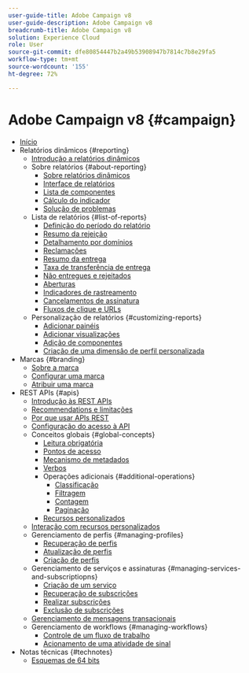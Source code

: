 ```yaml
---
user-guide-title: Adobe Campaign v8
user-guide-description: Adobe Campaign v8
breadcrumb-title: Adobe Campaign v8
solution: Experience Cloud
role: User
source-git-commit: dfe80854447b2a49b53908947b7814c7b8e29fa5
workflow-type: tm+mt
source-wordcount: '155'
ht-degree: 72%

---
```


# Adobe Campaign v8 {#campaign}

+ [Início](campaign-standard-migration-home.md)
+ Relatórios dinâmicos {#reporting}
   + [Introdução a relatórios dinâmicos](reporting/get-started-reporting.md)
   + Sobre relatórios {#about-reporting}
      + [Sobre relatórios dinâmicos](reporting/about-dynamic-reports.md)
      + [Interface de relatórios](reporting/reporting-interface.md)
      + [Lista de componentes](reporting/list-of-components.md)
      + [Cálculo do indicador](reporting/indicator-calculation.md)
      + [Solução de problemas](reporting/troubleshooting.md)
   + Lista de relatórios {#list-of-reports}
      + [Definição do período do relatório](reporting/defining-the-report-period.md)
      + [Resumo da rejeição](reporting/bounce-summary.md)
      + [Detalhamento por domínios](reporting/breakdown-by-domains.md)
      + [Reclamações](reporting/complaints.md)
      + [Resumo da entrega](reporting/delivery-summary.md)
      + [Taxa de transferência de entrega](reporting/delivery-throughput.md)
      + [Não entregues e rejeitados](reporting/non-deliverables-and-bounces.md)
      + [Aberturas](reporting/opens.md)
      + [Indicadores de rastreamento](reporting/tracking-indicators.md)
      + [Cancelamentos de assinatura](reporting/unsubscriptions.md)
      + [Fluxos de clique e URLs](reporting/urls-and-click-streams.md)
   + Personalização de relatórios {#customizing-reports}
      + [Adicionar painéis](reporting/adding-panels.md)
      + [Adicionar visualizações](reporting/adding-visualizations.md)
      + [Adição de componentes](reporting/adding-components.md)
      + [Criação de uma dimensão de perfil personalizada](reporting/creating-a-custom-profile-dimension.md)
+ Marcas {#branding}
   + [Sobre a marca](branding/branding-gs.md)
   + [Configurar uma marca](branding/branding-configure.md)
   + [Atribuir uma marca](branding/branding-assign.md)
+ REST APIs {#apis}
   + [Introdução às REST APIs](api/get-started-apis.md)
   + [Recommendations e limitações](api/limitations.md)
   + [Por que usar APIs REST](api/why-using-campaign-standard-apis.md)
   + [Configuração do acesso à API](api/setting-up-api-access.md)
   + Conceitos globais {#global-concepts}
      + [Leitura obrigatória](api/must-read.md)
      + [Pontos de acesso](api/endpoints.md)
      + [Mecanismo de metadados](api/metadata-mechanism.md)
      + [Verbos](api/verbs.md)
      + Operações adicionais {#additional-operations}
         + [Classificação](api/sorting.md)
         + [Filtragem](api/filtering.md)
         + [Contagem](api/counting.md)
         + [Paginação](api/pagination.md)
      + [Recursos personalizados](api/custom-resources.md)
   + [Interação com recursos personalizados](api/interacting-with-custom-resources.md)
   + Gerenciamento de perfis {#managing-profiles}
      + [Recuperação de perfis](api/retrieving-profiles.md)
      + [Atualização de perfis](api/updating-profiles.md)
      + [Criação de perfis](api/creating-profiles-api.md)
   + Gerenciamento de serviços e assinaturas {#managing-services-and-subscriptiopns}
      + [Criação de um serviço](api/creating-a-service.md)
      + [Recuperação de subscrições](api/retrieving-subscriptions.md)
      + [Realizar subscrições](api/perform-subscriptions.md)
      + [Exclusão de subscrições](api/deleting-subscriptions.md)
   + [Gerenciamento de mensagens transacionais](api/managing-transactional-messages.md)
   + Gerenciamento de workflows {#managing-workflows}
      + [Controle de um fluxo de trabalho](api/controlling-a-workflow.md)
      + [Acionamento de uma atividade de sinal](api/triggering-a-signal-activity.md)
+ Notas técnicas {#technotes}
   + [Esquemas de 64 bits](technotes/64-bit-tables.md)

